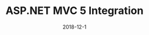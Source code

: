 ---
title: ASP.NET MVC 5 Integration
excerpt: Integration with ASP.NET Core, ASP.NET MVC 5 and ASP.NET WebApi 2
date: 2018-12-1
icon: 
  name: icon_globe
color: green
sections:
  - /aspnet/mvc5
---